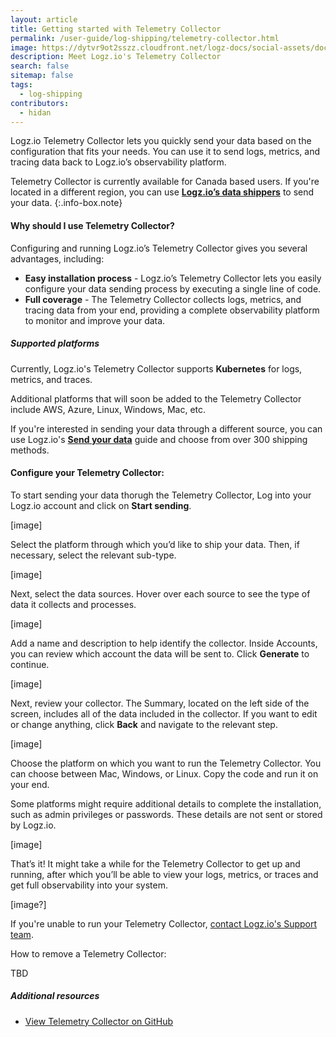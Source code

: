 ```yaml
---
layout: article
title: Getting started with Telemetry Collector
permalink: /user-guide/log-shipping/telemetry-collector.html
image: https://dytvr9ot2sszz.cloudfront.net/logz-docs/social-assets/docs-social.jpg
description: Meet Logz.io's Telemetry Collector
search: false
sitemap: false
tags:
  - log-shipping
contributors:
  - hidan
---
```


Logz.io Telemetry Collector lets you quickly send your data based on the configuration that fits your needs. You can use it to send logs, metrics, and tracing data back to Logz.io’s observability platform. 


Telemetry Collector is currently available for Canada based users. If you're located in a different region, you can use **[Logz.io’s data shippers](https://app.logz.io/#/dashboard/send-your-data?tag=all&collection=all)** to send your data.
{:.info-box.note}

#### Why should I use Telemetry Collector?

Configuring and running Logz.io’s Telemetry Collector gives you several advantages, including:

* **Easy installation process** - Logz.io’s Telemetry Collector lets you easily configure your data sending process by executing a single line of code.
* **Full coverage** - The Telemetry Collector collects logs, metrics, and tracing data from your end, providing a complete observability platform to monitor and improve your data.

##### Supported platforms

Currently, Logz.io's Telemetry Collector supports **Kubernetes** for logs, metrics, and traces.

Additional platforms that will soon be added to the Telemetry Collector include AWS, Azure, Linux, Windows, Mac, etc.

If you're interested in sending your data through a different source, you can use Logz.io's **[Send your data](https://app.logz.io/#/dashboard/send-your-data?tag=all&collection=all)** guide and choose from over 300 shipping methods.


#### Configure your Telemetry Collector:

<!--Only account admins can configure and send data to Logz.io
{:.info-box.note} -->

To start sending your data thorugh the Telemetry Collector, Log into your Logz.io account and click on **Start sending**.

[image]

Select the platform through which you’d like to ship your data. Then, if necessary, select the relevant sub-type.

[image]

Next, select the data sources. Hover over each source to see the type of data it collects and processes.

[image]

Add a name and description to help identify the collector. Inside Accounts, you can review which account the data will be sent to. Click **Generate** to continue.

[image]

Next, review your collector. The Summary, located on the left side of the screen, includes all of the data included in the collector. If you want to edit or change anything, click **Back** and navigate to the relevant step.

[image]

Choose the platform on which you want to run the Telemetry Collector. You can choose between Mac, Windows, or Linux. Copy the code and run it on your end.

Some platforms might require additional details to complete the installation, such as admin privileges or passwords. These details are not sent or stored by Logz.io.

[image]

That’s it! It might take a while for the Telemetry Collector to get up and running, after which you’ll be able to view your logs, metrics, or traces and get full observability into your system.

[image?]

If you're unable to run your Telemetry Collector, [contact Logz.io's Support team](mailto:help@logz.io).

How to remove a Telemetry Collector:

TBD


##### Additional resources

* [View Telemetry Collector on GitHub](https://github.com/logzio/logzio-agent-manifest)